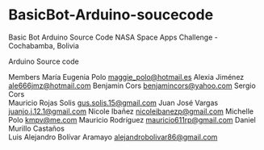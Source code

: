 # BasicBot-Arduino-soucecode
Basic Bot Arduino Source Code
NASA Space Apps Challenge - Cochabamba, Bolivia

Arduino Source code 

Members
María Eugenia	Polo		maggie_polo@hotmail.es
Alexia	Jiménez		ale666jmz@hotmail.com
Benjamin	Cors		benjamincors@yahoo.com
Sergio	Cors		
Mauricio	Rojas	Solis	gus.solis.15@gmail.com
Juan José	Vargas		juanjo.j.12.1@gmail.com
Nicole	Ibañez		nicoleibanezp@gmail.com
Michelle	Polo		kmpv@me.com
Mauricio	Rodríguez		mauricio611rp@gmail.com
Daniel	Murillo	Castaños	
Luis Alejandro	Bolívar	Aramayo	alejandrobolivar86@gmail.com


